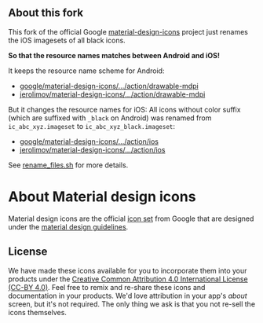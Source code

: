 ## About this fork

This fork of the official Google [material-design-icons](https://github.com/google/material-design-icons)
project just renames the iOS imagesets of all black icons.

**So that the resource names matches between Android and iOS!**

It keeps the resource name scheme for Android:

* [google/material-design-icons/.../action/drawable-mdpi](https://github.com/google/material-design-icons/tree/master/action/drawable-mdpi)
* [jerolimov/material-design-icons/.../action/drawable-mdpi](https://github.com/jerolimov/material-design-icons/tree/master/action/drawable-mdpi)

But it changes the resource names for iOS: All icons without color suffix
(which are suffixed with `_black` on Android) was renamed from
`ic_abc_xyz.imageset` to `ic_abc_xyz_black.imageset`:

* [google/material-design-icons/.../action/ios](https://github.com/google/material-design-icons/tree/master/action/ios)
* [jerolimov/material-design-icons/.../action/ios](https://github.com/jerolimov/material-design-icons/tree/master/action/ios)

See [rename_files.sh](https://github.com/jerolimov/material-design-icons/blob/master/rename_files.sh) for more details.

# About Material design icons

Material design icons are the official [icon set](http://www.google.com/design/spec/style/icons.html#icons-system-icons) from Google that are designed under the [material design guidelines](http://www.google.com/design/spec).

## License

We have made these icons available for you to incorporate them into your products under the [Creative Common Attribution 4.0 International License (CC-BY 4.0)](http://creativecommons.org/licenses/by/4.0/). Feel free to remix and re-share these icons and documentation in your
products.  We'd love attribution in your app's *about* screen, but it's not required. The only thing we ask is that you not re-sell
the icons themselves.
